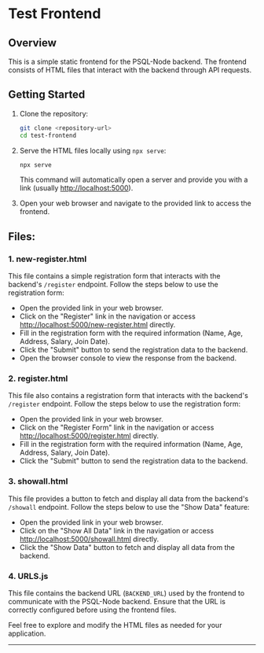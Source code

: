 # Test Frontend

## Overview

This is a simple static frontend for the PSQL-Node backend. The frontend consists of HTML files that interact with the backend through API requests.

## Getting Started

1. Clone the repository:

   ```bash
   git clone <repository-url>
   cd test-frontend
   ```

2. Serve the HTML files locally using `npx serve`:

   ```bash
   npx serve
   ```

   This command will automatically open a server and provide you with a link (usually [http://localhost:5000](http://localhost:5000)).

3. Open your web browser and navigate to the provided link to access the frontend.

## Files:

### 1. new-register.html

This file contains a simple registration form that interacts with the backend's `/register` endpoint. Follow the steps below to use the registration form:

- Open the provided link in your web browser.
- Click on the "Register" link in the navigation or access [http://localhost:5000/new-register.html](http://localhost:5000/new-register.html) directly.
- Fill in the registration form with the required information (Name, Age, Address, Salary, Join Date).
- Click the "Submit" button to send the registration data to the backend.
- Open the browser console to view the response from the backend.

### 2. register.html

This file also contains a registration form that interacts with the backend's `/register` endpoint. Follow the steps below to use the registration form:

- Open the provided link in your web browser.
- Click on the "Register Form" link in the navigation or access [http://localhost:5000/register.html](http://localhost:5000/register.html) directly.
- Fill in the registration form with the required information (Name, Age, Address, Salary, Join Date).
- Click the "Submit" button to send the registration data to the backend.

### 3. showall.html

This file provides a button to fetch and display all data from the backend's `/showall` endpoint. Follow the steps below to use the "Show Data" feature:

- Open the provided link in your web browser.
- Click on the "Show All Data" link in the navigation or access [http://localhost:5000/showall.html](http://localhost:5000/showall.html) directly.
- Click the "Show Data" button to fetch and display all data from the backend.

### 4. URLS.js

This file contains the backend URL (`BACKEND_URL`) used by the frontend to communicate with the PSQL-Node backend. Ensure that the URL is correctly configured before using the frontend files.

Feel free to explore and modify the HTML files as needed for your application.

---